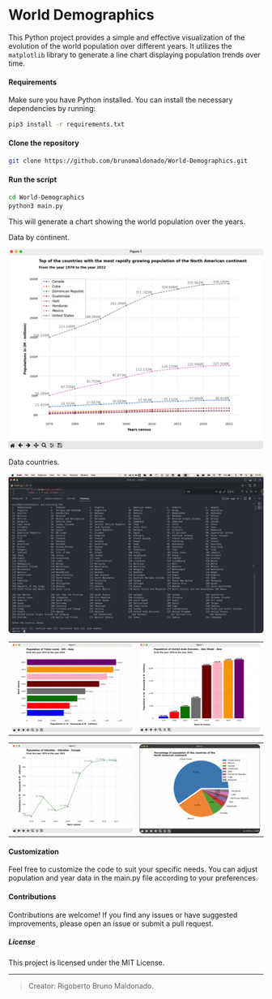 # World Demographics

This Python project provides a simple and effective visualization of the evolution of the world population over different years. It utilizes the `matplotlib` library to generate a line chart displaying population trends over time.

#### Requirements

Make sure you have Python installed. You can install the necessary dependencies by running:
```sh
pip3 install -r requirements.txt
```

#### Clone the repository
```sh
git clone https://github.com/brunomaldonado/World-Demographics.git
```

#### Run the script
```sh
cd World-Demographics
python3 main.py
```

This will generate a chart showing the world population over the years.

Data by continent.
<p align="center">
  <img src="./images/north_america.png" style="border-radius:6px;" alt="europe chart">
</p>

Data countries.
<p align="center">
  <img src="./images/countries.png" style="border-radius:6px;" alt="europe chart">
</p>

<table>
  <tr>
    <td valign="top"><img src="./images/timor_leste.png" style="border-radius:6px;" alt="europe chart"></td>
    <td valign="top"><img src="./images/united_arab_emirates.png" style="border-radius:6px;" alt="europe chart"></td>
  </tr>
</table>

<table>
  <tr>
    <td valign="top"><img src="./images/gibraltar.png" style="border-radius:6px;" alt="europe chart"></td>
    <td valign="top"><img src="./images/pie_chart.png" style="border-radius:6px;" alt="europe chart"></td>
  </tr>
</table>

<!-- <p align="center">
  <img src="./images/timor_leste.png" style="border-radius:6px" alt="europe chart">
</p>
<p align="center">
  <img src="./images/united_arab_emirates.png" style="border-radius:6px" alt="europe chart">
</p> -->

#### Customization
Feel free to customize the code to suit your specific needs. You can adjust population and year data in the main.py file according to your preferences.

#### Contributions
Contributions are welcome! If you find any issues or have suggested improvements, please open an issue or submit a pull request.

##### License
This project is licensed under the MIT License.

------------
> Creator: Rigoberto Bruno Maldonado.

